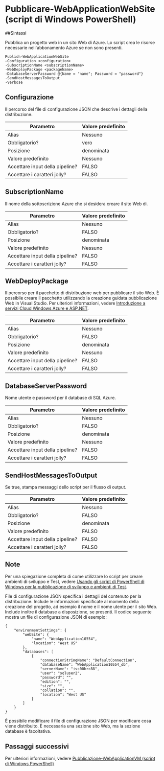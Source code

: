 <properties
   pageTitle="Pubblicare-WebApplicationWebSite (script di Windows PowerShell) | Microsoft Azure"
   description="Informazioni su come pubblicare un progetto web in un sito Web di Azure. Questo script crea le risorse necessarie nell'abbonamento Azure se non sono presenti."
   services="visual-studio-online"
   documentationCenter="na"
   authors="TomArcher"
   manager="douge"
   editor="" />
<tags
   ms.service="multiple"
   ms.devlang="dotnet"
   ms.topic="article"
   ms.tgt_pltfrm="na"
   ms.workload="multiple"
   ms.date="08/15/2016"
   ms.author="tarcher" />

# <a name="publish-webapplicationwebsite-windows-powershell-script"></a>Pubblicare-WebApplicationWebSite (script di Windows PowerShell)

##<a name="syntax"></a>Sintassi

Pubblica un progetto web in un sito Web di Azure. Lo script crea le risorse necessarie nell'abbonamento Azure se non sono presenti.

    Publish-WebApplicationWebSite
    –Configuration <configuration>
    -SubscriptionName <subscriptionName>
    -WebDeployPackage <packageName>
    -DatabaseServerPassword @{Name = "name"; Password = "password"}
    -SendHostMessagesToOutput
    -Verbose


## <a name="configuration"></a>Configurazione

Il percorso del file di configurazione JSON che descrive i dettagli della distribuzione.

|Parametro|Valore predefinito|
|---|---|
|Alias|Nessuno|
|Obbligatorio?|vero|
|Posizione|denominata|
|Valore predefinito|Nessuno|
|Accettare input della pipeline?|FALSO|
|Accettare i caratteri jolly?|FALSO|

## <a name="subscriptionname"></a>SubscriptionName

Il nome della sottoscrizione Azure che si desidera creare il sito Web di.

|Parametro|Valore predefinito|
|---|---|
|Alias|Nessuno|
|Obbligatorio?|FALSO|
|Posizione|denominata|
|Valore predefinito|Nessuno|
|Accettare input della pipeline?|FALSO|
|Accettare i caratteri jolly?|FALSO|

## <a name="webdeploypackage"></a>WebDeployPackage

Il percorso per il pacchetto di distribuzione web per pubblicare il sito Web. È possibile creare il pacchetto utilizzando la creazione guidata pubblicazione Web in Visual Studio. Per ulteriori informazioni, vedere [Introduzione a servizi Cloud Windows Azure e ASP.NET](http://go.microsoft.com/fwlink/p/?LinkID=623089).

|Parametro|Valore predefinito|
|---|---|
|Alias|Nessuno|
|Obbligatorio?|FALSO|
|Posizione|denominata|
|Valore predefinito|Nessuno|
|Accettare input della pipeline?|FALSO|
|Accettare i caratteri jolly?|FALSO|

## <a name="databaseserverpassword"></a>DatabaseServerPassword

Nome utente e password per il database di SQL Azure.

|Parametro|Valore predefinito|
|---|---|
|Alias|Nessuno|
|Obbligatorio?|FALSO|
|Posizione|denominata|
|Valore predefinito|Nessuno|
|Accettare input della pipeline?|FALSO|
|Accettare i caratteri jolly?|FALSO|

## <a name="sendhostmessagestooutput"></a>SendHostMessagesToOutput

Se true, stampa messaggi dello script per il flusso di output.

|Parametro|Valore predefinito|
|---|---|
|Alias|Nessuno|
|Obbligatorio?|FALSO|
|Posizione|denominata|
|Valore predefinito|FALSO|
|Accettare input della pipeline?|FALSO|
|Accettare i caratteri jolly?|FALSO|

## <a name="remarks"></a>Note

Per una spiegazione completa di come utilizzare lo script per creare ambienti di sviluppo e Test, vedere [Usando gli script di PowerShell di Windows per la pubblicazione di sviluppo e ambienti di Test](vs-azure-tools-publishing-using-powershell-scripts.md).

File di configurazione JSON specifica i dettagli del contenuto per la distribuzione. Include le informazioni specificate al momento della creazione del progetto, ad esempio il nome e il nome utente per il sito Web. Include inoltre il database a disposizione, se presenti. Il codice seguente mostra un file di configurazione JSON di esempio:

    {
        "environmentSettings": {
            "webSite": {
                "name": "WebApplication10554",
                "location": "West US"
            },
            "databases": [
                {
                    "connectionStringName": "DefaultConnection",
                    "databaseName": "WebApplication10554_db",
                    "serverName": "iss00brc88",
                    "user": "sqluser2",
                    "password": "",
                    "edition": "",
                    "size": "",
                    "collation": "",
                    "location": "West US"
                }
            ]
        }
    }

È possibile modificare il file di configurazione JSON per modificare cosa viene distribuito. È necessaria una sezione sito Web, ma la sezione database è facoltativa.

## <a name="next-steps"></a>Passaggi successivi

Per ulteriori informazioni, vedere [Pubblicazione-WebApplicationVM (script di Windows PowerShell)](vs-azure-tools-publish-webapplicationvm.md)
